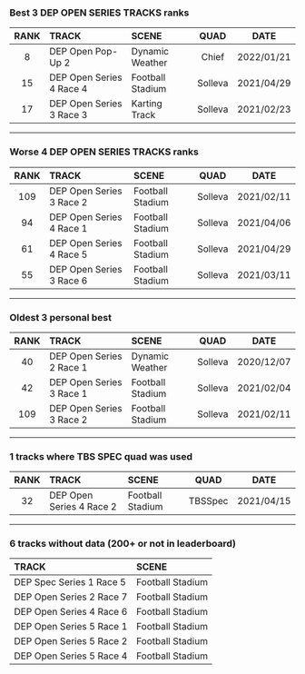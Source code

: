 ### Best 3 DEP OPEN SERIES TRACKS ranks
|RANK|TRACK|SCENE|QUAD|DATE|
|:---:|:---|:---|:---:|:---:|
|8|DEP Open Pop-Up 2|Dynamic Weather|Chief|2022/01/21|
|15|DEP Open Series 4 Race 4|Football Stadium|Solleva|2021/04/29|
|17|DEP Open Series 3 Race 3|Karting Track|Solleva|2021/02/23|
---
### Worse 4 DEP OPEN SERIES TRACKS ranks
|RANK|TRACK|SCENE|QUAD|DATE|
|:---:|:---|:---|:---:|:---:|
|109|DEP Open Series 3 Race 2|Football Stadium|Solleva|2021/02/11|
|94|DEP Open Series 4 Race 1|Football Stadium|Solleva|2021/04/06|
|61|DEP Open Series 4 Race 5|Football Stadium|Solleva|2021/04/29|
|55|DEP Open Series 3 Race 6|Football Stadium|Solleva|2021/03/11|
---
### Oldest 3 personal best
|RANK|TRACK|SCENE|QUAD|DATE|
|:---:|:---|:---|:---:|:---:|
|40|DEP Open Series 2 Race 1|Dynamic Weather|Solleva|2020/12/07|
|42|DEP Open Series 3 Race 1|Football Stadium|Solleva|2021/02/04|
|109|DEP Open Series 3 Race 2|Football Stadium|Solleva|2021/02/11|
---
### 1 tracks where TBS SPEC quad was used
|RANK|TRACK|SCENE|QUAD|DATE|
|:---:|:---|:---|:---:|:---:|
|32|DEP Open Series 4 Race 2|Football Stadium|TBSSpec|2021/04/15|
---
### 6 tracks without data (200+ or not in leaderboard)
|TRACK|SCENE|
|:---|:---|
|DEP Spec Series 1 Race 5|Football Stadium|
|DEP Open Series 2 Race 7|Football Stadium|
|DEP Open Series 4 Race 6|Football Stadium|
|DEP Open Series 5 Race 1|Football Stadium|
|DEP Open Series 5 Race 2|Football Stadium|
|DEP Open Series 5 Race 4|Football Stadium|
